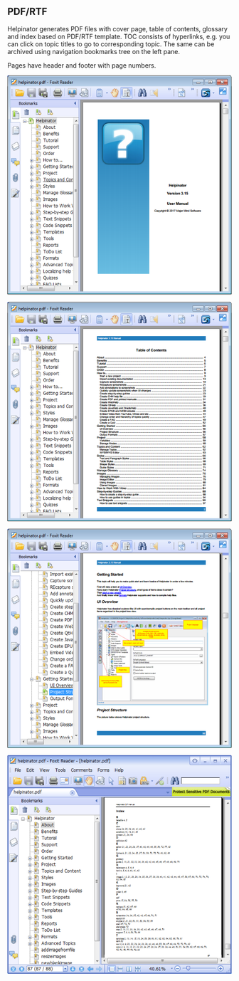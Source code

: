 ## PDF/RTF

Helpinator generates PDF files with cover page, table of contents, glossary and index based on PDF/RTF template. TOC consists of hyperlinks, e.g. you can click on topic titles to go to corresponding topic. The same can be archived using navigation bookmarks tree on the left pane.

Pages have header and footer with page numbers.


![pdf.png](images/pdf.png "pdf.png")


![pdf1.png](images/pdf1.png "pdf1.png")


![pdf2.png](images/pdf2.png "pdf2.png")


![pdf3.png](images/pdf3.png "pdf3.png")

